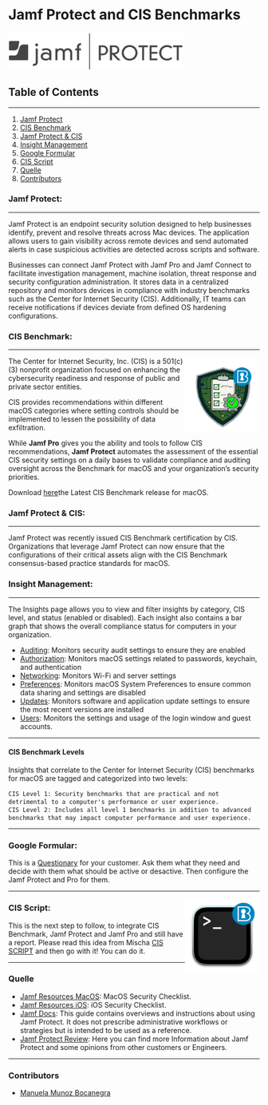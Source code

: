 # Jamf Protect and CIS Benchmarks
<img src="https://github.com/apfelwerk/JamfProtectInsights/blob/main/Extra/Jamf-Protect-one-color%20(1).png" width="350">

## Table of Contents
---

1. [Jamf Protect](#Jamf-Protect)
2. [CIS Benchmark](#CIS_Benchmark)
3. [Jamf Protect & CIS](#Jamf-Protect-&-CIS)
4. [Insight Management](#Insight-Management)
5. [Google Formular](#Google-Formular)
6. [CIS Script](#CIS-Script)
7. [Quelle](#Quelle)
8. [Contributors](#Contributors)

### Jamf Protect:
----

Jamf Protect is an endpoint security solution designed to help businesses identify, prevent and resolve threats across Mac devices. The application allows users to gain visibility across remote devices and send automated alerts in case suspicious activities are detected across scripts and software.

Businesses can connect Jamf Protect with Jamf Pro and Jamf Connect to facilitate investigation management, machine isolation, threat response and security configuration administration. It stores data in a centralized repository and monitors devices in compliance with industry benchmarks such as the Center for Internet Security (CIS). Additionally, IT teams can receive notifications if devices deviate from defined OS hardening configurations.

### CIS Benchmark:
----
<img align= "right" src="https://github.com/apfelwerk/JamfProtectInsights/blob/main/Extra/CIS-macOS-Security.png" width="150">

The Center for Internet Security, Inc. (CIS) is a 501(c)(3) nonprofit organization
focused on enhancing the cybersecurity readiness and response of public and
private sector entities.

CIS provides recommendations within different macOS categories where setting controls should be implemented to lessen the possibility of data exfiltration.

While **Jamf Pro** gives you the ability and tools to follow CIS recommendations, **Jamf Protect** automates the assessment of the essential CIS security settings on a daily bases to validate compliance and auditing oversight across the Benchmark for macOS and your organization’s security priorities.

Download [here](https://downloads.cisecurity.org/#/)the Latest CIS Benchmark release for macOS. 

### Jamf Protect & CIS: 
---

Jamf Protect was recently issued CIS Benchmark certification by CIS. Organizations that leverage Jamf Protect can now ensure that the configurations of their critical assets align with the CIS Benchmark consensus-based practice standards for macOS.

### Insight Management:
---

The Insights page allows you to view and filter insights by category, CIS level, and status (enabled or disabled). Each insight also contains a bar graph that shows the overall compliance status for computers in your organization.

* [Auditing](https://github.com/apfelwerk/JamfProtectInsights/blob/main/AuditingType/Readme_Auditing.md): Monitors security audit settings to ensure they are enabled
* [Authorization](https://github.com/apfelwerk/JamfProtectInsights/blob/main/AuthorizationType/Readme_Authorization.md): Monitors macOS settings related to passwords, keychain, and authentication
* [Networking](https://github.com/apfelwerk/JamfProtectInsights/blob/main/NetworkingType/Readme_Networking.md): Monitors Wi-Fi and server settings
* [Preferences](https://github.com/apfelwerk/JamfProtectInsights/blob/main/PreferencesType/Readme_SystemPreferences.md): Monitors macOS System Preferences to ensure common data sharing and settings are disabled
* [Updates](https://github.com/apfelwerk/JamfProtectInsights/blob/main/UpdatesType/Readme_Updates.md): Monitors software and application update settings to ensure the most recent versions are installed
* [Users](https://github.com/apfelwerk/JamfProtectInsights/blob/main/UsersType/Readme_Users.md): Monitors the settings and usage of the login window and guest accounts.

---
#### CIS Benchmark Levels
Insights that correlate to the Center for Internet Security (CIS) benchmarks for macOS are tagged and categorized into two levels:
```
CIS Level 1: Security benchmarks that are practical and not detrimental to a computer's performance or user experience.
CIS Level 2: Includes all level 1 benchmarks in addition to advanced benchmarks that may impact computer performance and user experience.

```
---
### Google Formular:
This is a [Questionary](https://docs.google.com/forms/d/e/1FAIpQLSdPSP4CbxyT2BfVQ9LZSr3h1r0H-5LlJKZnr15Ycc3ZGRc2SA/viewform) for your customer. Ask them what they need and decide with them what should be active or desactive. Then configure the Jamf Protect and Pro for them.

---
<img align= "right" src="https://github.com/apfelwerk/JamfProtectInsights/blob/main/Extra/CIS-Script.png" width="150">

### CIS Script:

This is the next step to follow, to integrate CIS Benchmark, Jamf Protect and Jamf Pro and still have a report. Please read this idea from Mischa [CIS SCRIPT](https://github.com/mvdbent/CIS-Script) and then go with it! You can do it. 


---
### Quelle
* [Jamf Resources MacOS](https://www.jamf.com/resources/white-papers/macos-security-checklist/): MacOS Security Checklist.
* [Jamf Resources iOS](https://www.jamf.com/resources/white-papers/macos-security-checklist/): iOS Security Checklist.
* [Jamf Docs](https://www.jamf.com/resources/white-papers/macos-security-checklist/): This guide contains overviews and instructions about using Jamf Protect. It does not prescribe administrative workflows or strategies but is intended to be used as a reference.
* [Jamf Protect Review](https://www.softwareadvice.com/security/jamf-protect-profile/): Here you can find more Information about Jamf Protect and some opinions from other customers or Engineers.

----
### Contributors
* [Manuela Munoz Bocanegra](https://github.com/manuelamunoz)